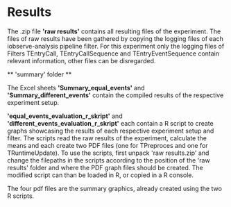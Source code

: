 # Results

The .zip file **'raw results'** contains all resulting files of the experiment. The files of raw results have been gathered by copying the logging files of each iobserve-analysis pipeline filter. For this experiment only the logging files of Filters TEntryCall, TEntryCallSequence and TEntryEventSequence contain relevant information, other files can be disregarded.

** 'summary' folder **

The Excel sheets **'Summary_equal_events'** and **'Summary_different_events'** contain the compiled results of the respective experiment setup.

**'equal_events_evaluation_r_skript'** and **'different_events_evaluation_r_skript'** each contain a R script to create graphs showcasing the results of each respective experiment setup and filter.
The scripts read the raw results of the experiment, calculate the means and each create two PDF files (one for TPreproces and one for TRuntimeUpdate).
To use the scripts, first unpack 'raw results.zip' and change the filepaths in the scripts according to the position of the 'raw results' folder and where the PDF graph files should be created.
The modified script can than be loaded in R, or copied in a R console.

The four pdf files are the summary graphics, already created using the two R scripts.